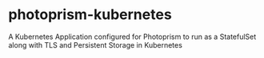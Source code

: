 # photoprism-kubernetes
A Kubernetes Application configured for Photoprism to run as a StatefulSet along with TLS and Persistent Storage in Kubernetes
